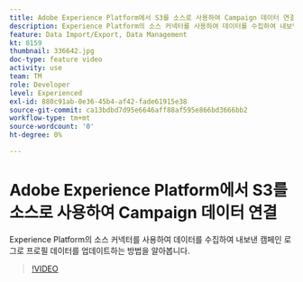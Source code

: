 ```yaml
---
title: Adobe Experience Platform에서 S3를 소스로 사용하여 Campaign 데이터 연결
description: Experience Platform의 소스 커넥터를 사용하여 데이터를 수집하여 내보낸 캠페인 로그로 프로필 데이터를 업데이트하는 방법을 알아봅니다.
feature: Data Import/Export, Data Management
kt: 8159
thumbnail: 336642.jpg
doc-type: feature video
activity: use
team: TM
role: Developer
level: Experienced
exl-id: 880c91ab-0e36-45b4-af42-fade61915e38
source-git-commit: ca13bdbd7d95e6646aff88af595e866bd3666bb2
workflow-type: tm+mt
source-wordcount: '0'
ht-degree: 0%

---
```


# Adobe Experience Platform에서 S3를 소스로 사용하여 Campaign 데이터 연결

Experience Platform의 소스 커넥터를 사용하여 데이터를 수집하여 내보낸 캠페인 로그로 프로필 데이터를 업데이트하는 방법을 알아봅니다.

>[!VIDEO](https://video.tv.adobe.com/v/336642?quality=12)

